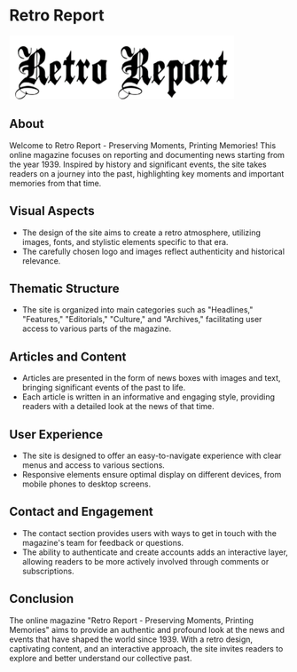 # Retro Report

![Retro Report Logo](/tema%202%20-%20HTML%2BCSS/assets/img/logo.png)

## About

Welcome to Retro Report - Preserving Moments, Printing Memories! This online magazine focuses on reporting and documenting news starting from the year 1939. Inspired by history and significant events, the site takes readers on a journey into the past, highlighting key moments and important memories from that time.

## Visual Aspects

- The design of the site aims to create a retro atmosphere, utilizing images, fonts, and stylistic elements specific to that era.
- The carefully chosen logo and images reflect authenticity and historical relevance.

## Thematic Structure

- The site is organized into main categories such as "Headlines," "Features," "Editorials," "Culture," and "Archives," facilitating user access to various parts of the magazine.

## Articles and Content

- Articles are presented in the form of news boxes with images and text, bringing significant events of the past to life.
- Each article is written in an informative and engaging style, providing readers with a detailed look at the news of that time.

## User Experience

- The site is designed to offer an easy-to-navigate experience with clear menus and access to various sections.
- Responsive elements ensure optimal display on different devices, from mobile phones to desktop screens.

## Contact and Engagement

- The contact section provides users with ways to get in touch with the magazine's team for feedback or questions.
- The ability to authenticate and create accounts adds an interactive layer, allowing readers to be more actively involved through comments or subscriptions.

## Conclusion

The online magazine "Retro Report - Preserving Moments, Printing Memories" aims to provide an authentic and profound look at the news and events that have shaped the world since 1939. With a retro design, captivating content, and an interactive approach, the site invites readers to explore and better understand our collective past.